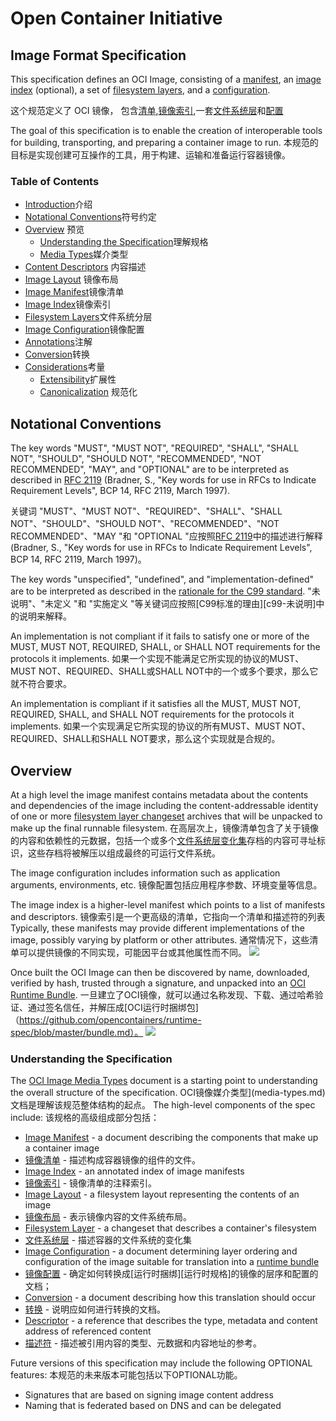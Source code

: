 # Open Container Initiative
## Image Format Specification

This specification defines an OCI Image, consisting of a [manifest](manifest.md), an [image index](image-index.md) (optional), a set of [filesystem layers](layer.md), and a [configuration](config.md).

这个规范定义了 OCI 镜像， 包含[清单](manifest.md),[镜像索引](image-index.md),一套[文件系统层](layer.md)和[配置](config.md)

The goal of this specification is to enable the creation of interoperable tools for building, transporting, and preparing a container image to run.
本规范的目标是实现创建可互操作的工具，用于构建、运输和准备运行容器镜像。

### Table of Contents

- [Introduction](spec.md)介绍
- [Notational Conventions](#notational-conventions)符号约定
- [Overview](#overview) 预览
    - [Understanding the Specification](#understanding-the-specification)理解规格
    - [Media Types](media-types.md)媒介类型
- [Content Descriptors](descriptor.md) 内容描述
- [Image Layout](image-layout.md) 镜像布局
- [Image Manifest](manifest.md)镜像清单
- [Image Index](image-index.md)镜像索引
- [Filesystem Layers](layer.md)文件系统分层
- [Image Configuration](config.md)镜像配置
- [Annotations](annotations.md)注解
- [Conversion](conversion.md)转换
- [Considerations](considerations.md)考量
    - [Extensibility](considerations.md#extensibility)扩展性
    - [Canonicalization](considerations.md#canonicalization) 规范化

## Notational Conventions

The key words "MUST", "MUST NOT", "REQUIRED", "SHALL", "SHALL NOT", "SHOULD", "SHOULD NOT", "RECOMMENDED", "NOT RECOMMENDED", "MAY", and "OPTIONAL" are to be interpreted as described in [RFC 2119](http://tools.ietf.org/html/rfc2119) (Bradner, S., "Key words for use in RFCs to Indicate Requirement Levels", BCP 14, RFC 2119, March 1997).

关键词 "MUST"、"MUST NOT"、"REQUIRED"、"SHALL"、"SHALL NOT"、"SHOULD"、"SHOULD NOT"、"RECOMMENDED"、"NOT RECOMMENDED"、"MAY "和 "OPTIONAL "应按照[RFC 2119](http://tools.ietf.org/html/rfc2119)中的描述进行解释(Bradner, S., "Key words for use in RFCs to Indicate Requirement Levels", BCP 14, RFC 2119, March 1997)。

The key words "unspecified", "undefined", and "implementation-defined" are to be interpreted as described in the [rationale for the C99 standard][c99-unspecified].
"未说明"、"未定义 "和 "实施定义 "等关键词应按照[C99标准的理由][c99-未说明]中的说明来解释。

An implementation is not compliant if it fails to satisfy one or more of the MUST, MUST NOT, REQUIRED, SHALL, or SHALL NOT requirements for the protocols it implements.
如果一个实现不能满足它所实现的协议的MUST、MUST NOT、REQUIRED、SHALL或SHALL NOT中的一个或多个要求，那么它就不符合要求。

An implementation is compliant if it satisfies all the MUST, MUST NOT, REQUIRED, SHALL, and SHALL NOT requirements for the protocols it implements.
如果一个实现满足它所实现的协议的所有MUST、MUST NOT、REQUIRED、SHALL和SHALL NOT要求，那么这个实现就是合规的。

## Overview

At a high level the image manifest contains metadata about the contents and dependencies of the image including the content-addressable identity of one or more [filesystem layer changeset](layer.md) archives that will be unpacked to make up the final runnable filesystem.
在高层次上，镜像清单包含了关于镜像的内容和依赖性的元数据，包括一个或多个[文件系统层变化集](layer.md)存档的内容可寻址标识，这些存档将被解压以组成最终的可运行文件系统。

The image configuration includes information such as application arguments, environments, etc.
镜像配置包括应用程序参数、环境变量等信息。

The image index is a higher-level manifest which points to a list of manifests and descriptors.
镜像索引是一个更高级的清单，它指向一个清单和描述符的列表
Typically, these manifests may provide different implementations of the image, possibly varying by platform or other attributes.
通常情况下，这些清单可以提供镜像的不同实现，可能因平台或其他属性而不同。
![](img/build-diagram.png)

Once built the OCI Image can then be discovered by name, downloaded, verified by hash, trusted through a signature, and unpacked into an [OCI Runtime Bundle](https://github.com/opencontainers/runtime-spec/blob/master/bundle.md).
一旦建立了OCI镜像，就可以通过名称发现、下载、通过哈希验证、通过签名信任，并解压成[OCI运行时捆绑包]（https://github.com/opencontainers/runtime-spec/blob/master/bundle.md）。
![](img/run-diagram.png)

### Understanding the Specification

The [OCI Image Media Types](media-types.md) document is a starting point to understanding the overall structure of the specification.
OCI镜像媒介类型](media-types.md)文档是理解该规范整体结构的起点。
The high-level components of the spec include:
该规格的高级组成部分包括：

* [Image Manifest](manifest.md) - a document describing the components that make up a container image
* [镜像清单](manifest.md) - 描述构成容器镜像的组件的文件。
* [Image Index](image-index.md) - an annotated index of image manifests
* [镜像索引](image-index.md) - 镜像清单的注释索引。
* [Image Layout](image-layout.md) - a filesystem layout representing the contents of an image
* [镜像布局](image-layout.md) - 表示镜像内容的文件系统布局。
* [Filesystem Layer](layer.md) - a changeset that describes a container's filesystem
* [文件系统层](layer.md) - 描述容器的文件系统的变化集
* [Image Configuration](config.md) - a document determining layer ordering and configuration of the image suitable for translation into a [runtime bundle][runtime-spec]
* [镜像配置](config.md) - 确定如何转换成[运行时捆绑][运行时规格]的镜像的层序和配置的文档；
* [Conversion](conversion.md) - a document describing how this translation should occur
* [转换](conversion.md) - 说明应如何进行转换的文档。
* [Descriptor](descriptor.md) - a reference that describes the type, metadata and content address of referenced content
* [描述符](descriptor.md) - 描述被引用内容的类型、元数据和内容地址的参考。

Future versions of this specification may include the following OPTIONAL features:
本规范的未来版本可能包括以下OPTIONAL功能。

* Signatures that are based on signing image content address
* Naming that is federated based on DNS and can be delegated

[c99-unspecified]: http://www.open-std.org/jtc1/sc22/wg14/www/C99RationaleV5.10.pdf#page=18
[runtime-spec]: https://github.com/opencontainers/runtime-spec
